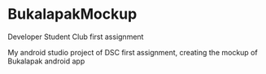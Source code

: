 # BukalapakMockup
Developer Student Club first assignment

My android studio project of DSC first assignment, creating the mockup of Bukalapak android app
